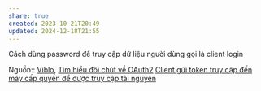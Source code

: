 ```yaml
---
share: true
created: 2023-10-21T20:49
updated: 2024-12-18T21:55
---
```

Cách dùng password để truy cập dữ liệu người dùng gọi là client login

Nguồn:: [Viblo](../../../%CE%9E%20Ngu%E1%BB%93n%20v%C3%A0%20t%C3%A0i%20nguy%C3%AAn%20h%E1%BB%97%20tr%E1%BB%A3/%CE%9E%20Ngu%E1%BB%93n/Viblo.md), [Tìm hiểu đôi chút về OAuth2](https://viblo.asia/p/tim-hieu-doi-chut-ve-oauth2-eW65GvMLlDO)
[Client gửi token truy cập đến máy cấp quyền để được truy cập tài nguyên](./Token%20truy%20c%E1%BA%ADp,%20m%C3%A1y%20ch%E1%BB%A7%20c%E1%BA%A5p%20quy%E1%BB%81n/Client%20g%E1%BB%ADi%20token%20truy%20c%E1%BA%ADp%20%C4%91%E1%BA%BFn%20m%C3%A1y%20c%E1%BA%A5p%20quy%E1%BB%81n%20%C4%91%E1%BB%83%20%C4%91%C6%B0%E1%BB%A3c%20truy%20c%E1%BA%ADp%20t%C3%A0i%20nguy%C3%AAn.md) 